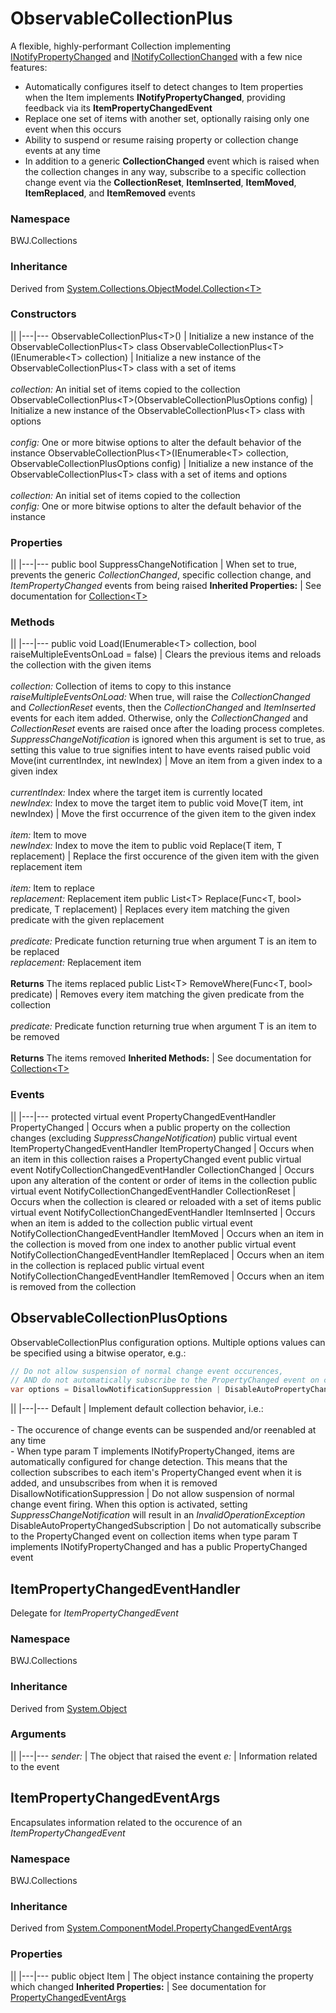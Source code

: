 # ObservableCollectionPlus
A flexible, highly-performant Collection implementing [INotifyPropertyChanged](https://docs.microsoft.com/en-us/dotnet/api/system.componentmodel.inotifypropertychanged) and [INotifyCollectionChanged](https://docs.microsoft.com/en-us/dotnet/api/system.collections.specialized.inotifycollectionchanged) with a few nice features:
 - Automatically configures itself to detect changes to Item properties when the Item implements **INotifyPropertyChanged**, providing feedback via its **ItemPropertyChangedEvent**
 - Replace one set of items with another set, optionally raising only one event when this occurs
 - Ability to suspend or resume raising property or collection change events at any time
 - In addition to a generic **CollectionChanged** event which is raised when the collection changes in any way, subscribe to a specific collection change event via the **CollectionReset**, **ItemInserted**, **ItemMoved**, **ItemReplaced**, and **ItemRemoved** events

 ### Namespace
 BWJ.Collections

 ### Inheritance
 Derived from [System.Collections.ObjectModel.Collection&lt;T&gt;](https://docs.microsoft.com/en-us/dotnet/api/system.collections.objectmodel.collection-1)

 
### Constructors
||
|---|---
ObservableCollectionPlus&lt;T&gt;() | Initialize a new instance of the ObservableCollectionPlus&lt;T&gt; class
ObservableCollectionPlus&lt;T&gt;(IEnumerable&lt;T&gt; collection) | Initialize a new instance of the ObservableCollectionPlus&lt;T&gt; class with a set of items<br/><br/>*collection:* An initial set of items copied to the collection
ObservableCollectionPlus&lt;T&gt;(ObservableCollectionPlusOptions config) | Initialize a new instance of the ObservableCollectionPlus&lt;T&gt; class with options<br/><br/>*config:* One or more bitwise options to alter the default behavior of the instance
ObservableCollectionPlus&lt;T&gt;(IEnumerable&lt;T&gt; collection, ObservableCollectionPlusOptions config) | Initialize a new instance of the ObservableCollectionPlus&lt;T&gt; class with a set of items and options<br/><br/>*collection:* An initial set of items copied to the collection<br/>*config:* One or more bitwise options to alter the default behavior of the instance

### Properties
||
|---|---
public bool SuppressChangeNotification | When set to true, prevents the generic *CollectionChanged*, specific collection change, and *ItemPropertyChanged* events from being raised
**Inherited Properties:** | See documentation for [Collection&lt;T&gt;](https://docs.microsoft.com/en-us/dotnet/api/system.collections.objectmodel.collection-1)

### Methods
||
|---|---
public void Load(IEnumerable&lt;T&gt; collection, bool raiseMultipleEventsOnLoad = false) | Clears the previous items and reloads the collection with the given items<br/><br/>*collection:* Collection of items to copy to this instance<br/>*raiseMultipleEventsOnLoad:* When true, will raise the *CollectionChanged* and *CollectionReset* events, then the *CollectionChanged* and *ItemInserted* events for each item added. Otherwise, only the *CollectionChanged* and *CollectionReset* events are raised once after the loading process completes. *SuppressChangeNotification* is ignored when this argument is set to true, as setting this value to true signifies intent to have events raised
public void Move(int currentIndex, int newIndex) | Move an item from a given index to a given index<br/><br/>*currentIndex:* Index where the target item is currently located<br/>*newIndex:* Index to move the target item to
public void Move(T item, int newIndex) | Move the first occurrence of the given item to the given index<br/><br/>*item:* Item to move<br/>*newIndex:* Index to move the item to
public void Replace(T item, T replacement) | Replace the first occurence of the given item with the given replacement item<br/><br/>*item:* Item to replace<br/>*replacement:* Replacement item
public List&lt;T&gt; Replace(Func&lt;T, bool&gt; predicate, T replacement) | Replaces every item matching the given predicate with the given replacement<br/><br/>*predicate:* Predicate function returning true when argument T is an item to be replaced<br/>*replacement:* Replacement item<br/><br/>**Returns** The items replaced
public List&lt;T&gt; RemoveWhere(Func&lt;T, bool&gt; predicate) | Removes every item matching the given predicate from the collection<br/><br/>*predicate:* Predicate function returning true when argument T is an item to be removed<br/><br/>**Returns** The items removed
**Inherited Methods:** | See documentation for [Collection&lt;T&gt;](https://docs.microsoft.com/en-us/dotnet/api/system.collections.objectmodel.collection-1)

### Events
||
|---|---
protected virtual event PropertyChangedEventHandler PropertyChanged | Occurs when a public property on the collection changes (excluding *SuppressChangeNotification*)
public virtual event ItemPropertyChangedEventHandler ItemPropertyChanged | Occurs when an item in this collection raises a PropertyChanged event
public virtual event NotifyCollectionChangedEventHandler CollectionChanged | Occurs upon any alteration of the content or order of items in the collection
public virtual event NotifyCollectionChangedEventHandler CollectionReset | Occurs when the collection is cleared or reloaded with a set of items
public virtual event NotifyCollectionChangedEventHandler ItemInserted | Occurs when an item is added to the collection
public virtual event NotifyCollectionChangedEventHandler ItemMoved | Occurs when an item in the collection is moved from one index to another
public virtual event NotifyCollectionChangedEventHandler ItemReplaced | Occurs when an item in the collection is replaced
public virtual event NotifyCollectionChangedEventHandler ItemRemoved | Occurs when an item is removed from the collection


## ObservableCollectionPlusOptions
ObservableCollectionPlus configuration options. Multiple options values can be specified using a bitwise operator, e.g.:
```C#
// Do not allow suspension of normal change event occurences,
// AND do not automatically subscribe to the PropertyChanged event on collection items
var options = DisallowNotificationSuppression | DisableAutoPropertyChangedSubscription;
```

||
|---|---
Default | Implement default collection behavior, i.e.:<br/><br/> - The occurence of change events can be suspended and/or reenabled at any time<br/> - When type param T implements INotifyPropertyChanged, items are automatically configured for change detection.  This means that the collection subscribes to each item's PropertyChanged event when it is added, and unsubscribes from when it is removed
DisallowNotificationSuppression | Do not allow suspension of normal change event firing.  When this option is activated, setting *SuppressChangeNotification* will result in an *InvalidOperationException*
DisableAutoPropertyChangedSubscription | Do not automatically subscribe to the PropertyChanged event on collection items when type param T implements INotifyPropertyChanged and has a public PropertyChanged event

## ItemPropertyChangedEventHandler
Delegate for *ItemPropertyChangedEvent*

 ### Namespace
 BWJ.Collections

 ### Inheritance
 Derived from [System.Object](https://docs.microsoft.com/en-us/dotnet/api/system.object)

 ### Arguments
||
|---|---
*sender:* | The object that raised the event
*e:* | Information related to the event

## ItemPropertyChangedEventArgs
Encapsulates information related to the occurence of an *ItemPropertyChangedEvent*

 ### Namespace
 BWJ.Collections

 ### Inheritance
 Derived from [System.ComponentModel.PropertyChangedEventArgs](https://docs.microsoft.com/en-us/dotnet/api/system.componentmodel.propertychangedeventargs)

### Properties
||
|---|---
public object Item | The object instance containing the property which changed
**Inherited Properties:** | See documentation for [PropertyChangedEventArgs](https://docs.microsoft.com/en-us/dotnet/api/system.componentmodel.propertychangedeventargs)
